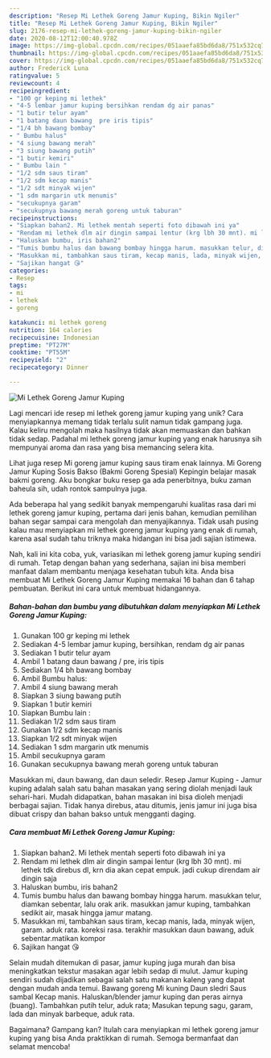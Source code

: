```yaml
---
description: "Resep Mi Lethek Goreng Jamur Kuping, Bikin Ngiler"
title: "Resep Mi Lethek Goreng Jamur Kuping, Bikin Ngiler"
slug: 2176-resep-mi-lethek-goreng-jamur-kuping-bikin-ngiler
date: 2020-08-12T12:00:40.978Z
image: https://img-global.cpcdn.com/recipes/051aaefa85bd6da8/751x532cq70/mi-lethek-goreng-jamur-kuping-foto-resep-utama.jpg
thumbnail: https://img-global.cpcdn.com/recipes/051aaefa85bd6da8/751x532cq70/mi-lethek-goreng-jamur-kuping-foto-resep-utama.jpg
cover: https://img-global.cpcdn.com/recipes/051aaefa85bd6da8/751x532cq70/mi-lethek-goreng-jamur-kuping-foto-resep-utama.jpg
author: Frederick Luna
ratingvalue: 5
reviewcount: 4
recipeingredient:
- "100 gr keping mi lethek"
- "4-5 lembar jamur kuping bersihkan rendam dg air panas"
- "1 butir telur ayam"
- "1 batang daun bawang  pre iris tipis"
- "1/4 bh bawang bombay"
- " Bumbu halus"
- "4 siung bawang merah"
- "3 siung bawang putih"
- "1 butir kemiri"
- " Bumbu lain "
- "1/2 sdm saus tiram"
- "1/2 sdm kecap manis"
- "1/2 sdt minyak wijen"
- "1 sdm margarin utk menumis"
- "secukupnya garam"
- "secukupnya bawang merah goreng untuk taburan"
recipeinstructions:
- "Siapkan bahan2. Mi lethek mentah seperti foto dibawah ini ya"
- "Rendam mi lethek dlm air dingin sampai lentur (krg lbh 30 mnt). mi lethek tdk direbus dl, krn dia akan cepat empuk. jadi cukup direndam air dingin saja"
- "Haluskan bumbu, iris bahan2"
- "Tumis bumbu halus dan bawang bombay hingga harum. masukkan telur, diamkan sebentar, lalu orak arik. masukkan jamur kuping, tambahkan sedikit air, masak hingga jamur matang."
- "Masukkan mi, tambahkan saus tiram, kecap manis, lada, minyak wijen, garam. aduk rata. koreksi rasa. terakhir masukkan daun bawang, aduk sebentar.matikan kompor"
- "Sajikan hangat 😘"
categories:
- Resep
tags:
- mi
- lethek
- goreng

katakunci: mi lethek goreng 
nutrition: 164 calories
recipecuisine: Indonesian
preptime: "PT27M"
cooktime: "PT55M"
recipeyield: "2"
recipecategory: Dinner

---
```



![Mi Lethek Goreng Jamur Kuping](https://img-global.cpcdn.com/recipes/051aaefa85bd6da8/751x532cq70/mi-lethek-goreng-jamur-kuping-foto-resep-utama.jpg)

Lagi mencari ide resep mi lethek goreng jamur kuping yang unik? Cara menyiapkannya memang tidak terlalu sulit namun tidak gampang juga. Kalau keliru mengolah maka hasilnya tidak akan memuaskan dan bahkan tidak sedap. Padahal mi lethek goreng jamur kuping yang enak harusnya sih mempunyai aroma dan rasa yang bisa memancing selera kita.

Lihat juga resep Mi goreng jamur kuping saus tiram enak lainnya. Mi Goreng Jamur Kuping Sosis Bakso (Bakmi Goreng Spesial) Kepingin belajar masak bakmi goreng. Aku bongkar buku resep ga ada penerbitnya, buku zaman baheula sih, udah rontok sampulnya juga.

Ada beberapa hal yang sedikit banyak mempengaruhi kualitas rasa dari mi lethek goreng jamur kuping, pertama dari jenis bahan, kemudian pemilihan bahan segar sampai cara mengolah dan menyajikannya. Tidak usah pusing kalau mau menyiapkan mi lethek goreng jamur kuping yang enak di rumah, karena asal sudah tahu triknya maka hidangan ini bisa jadi sajian istimewa.


Nah, kali ini kita coba, yuk, variasikan mi lethek goreng jamur kuping sendiri di rumah. Tetap dengan bahan yang sederhana, sajian ini bisa memberi manfaat dalam membantu menjaga kesehatan tubuh kita. Anda bisa membuat Mi Lethek Goreng Jamur Kuping memakai 16 bahan dan 6 tahap pembuatan. Berikut ini cara untuk membuat hidangannya.

<!--inarticleads1-->

##### Bahan-bahan dan bumbu yang dibutuhkan dalam menyiapkan Mi Lethek Goreng Jamur Kuping:

1. Gunakan 100 gr keping mi lethek
1. Sediakan 4-5 lembar jamur kuping, bersihkan, rendam dg air panas
1. Sediakan 1 butir telur ayam
1. Ambil 1 batang daun bawang / pre, iris tipis
1. Sediakan 1/4 bh bawang bombay
1. Ambil  Bumbu halus:
1. Ambil 4 siung bawang merah
1. Siapkan 3 siung bawang putih
1. Siapkan 1 butir kemiri
1. Siapkan  Bumbu lain :
1. Sediakan 1/2 sdm saus tiram
1. Gunakan 1/2 sdm kecap manis
1. Siapkan 1/2 sdt minyak wijen
1. Sediakan 1 sdm margarin utk menumis
1. Ambil secukupnya garam
1. Gunakan secukupnya bawang merah goreng untuk taburan


Masukkan mi, daun bawang, dan daun seledir. Resep Jamur Kuping - Jamur kuping adalah salah satu bahan masakan yang sering diolah menjadi lauk sehari-hari. Mudah didapatkan, bahan masakan ini bisa dioleh menjadi berbagai sajian. Tidak hanya direbus, atau ditumis, jenis jamur ini juga bisa dibuat crispy dan bahan bakso untuk mengganti daging. 

<!--inarticleads2-->

##### Cara membuat Mi Lethek Goreng Jamur Kuping:

1. Siapkan bahan2. Mi lethek mentah seperti foto dibawah ini ya
1. Rendam mi lethek dlm air dingin sampai lentur (krg lbh 30 mnt). mi lethek tdk direbus dl, krn dia akan cepat empuk. jadi cukup direndam air dingin saja
1. Haluskan bumbu, iris bahan2
1. Tumis bumbu halus dan bawang bombay hingga harum. masukkan telur, diamkan sebentar, lalu orak arik. masukkan jamur kuping, tambahkan sedikit air, masak hingga jamur matang.
1. Masukkan mi, tambahkan saus tiram, kecap manis, lada, minyak wijen, garam. aduk rata. koreksi rasa. terakhir masukkan daun bawang, aduk sebentar.matikan kompor
1. Sajikan hangat 😘


Selain mudah ditemukan di pasar, jamur kuping juga murah dan bisa meningkatkan tekstur masakan agar lebih sedap di mulut. Jamur kuping sendiri sudah dijadikan sebagai salah satu makanan kaleng yang dapat dengan mudah anda temui. Bawang goreng Mi kuning Daun sledri Saus sambal Kecap manis. Haluskan/blender jamur kuping dan peras airnya (buang). Tambahkan putih telur, aduk rata; Masukan tepung sagu, garam, lada dan minyak barbeque, aduk rata. 

Bagaimana? Gampang kan? Itulah cara menyiapkan mi lethek goreng jamur kuping yang bisa Anda praktikkan di rumah. Semoga bermanfaat dan selamat mencoba!
